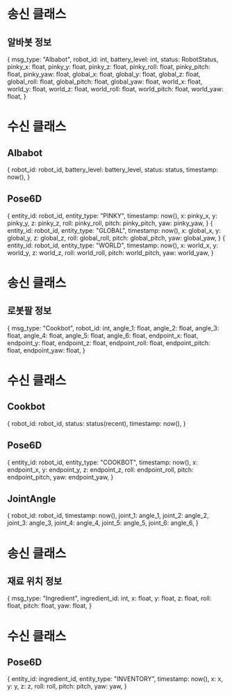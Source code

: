 # 송신 클래스
## 알바봇 정보
{
    msg_type: "Albabot",
    robot_id: int,
    battery_level: int,
    status: RobotStatus,
    pinky_x: float,
    pinky_y: float,
    pinky_z: float,
    pinky_roll: float,
    pinky_pitch: float,
    pinky_yaw: float,
    global_x: float,
    global_y: float,
    global_z: float,
    global_roll: float,
    global_pitch: float,
    global_yaw: float,
    world_x: float,
    world_y: float,
    world_z: float,
    world_roll: float,
    world_pitch: float,
    world_yaw: float,
}
# 수신 클래스
## Albabot
{
    robot_id: robot_id,
    battery_level: battery_level,
    status: status,
    timestamp: now(),
}

## Pose6D
{
    entity_id: robot_id,
    entity_type: "PINKY",
    timestamp: now(),
    x: pinky_x,
    y: pinky_y,
    z: pinky_z,
    roll: pinky_roll,
    pitch: pinky_pitch,
    yaw: pinky_yaw,
}
{
    entity_id: robot_id,
    entity_type: "GLOBAL",
    timestamp: now(),
    x: global_x,
    y: global_y,
    z: global_z,
    roll: global_roll,
    pitch: global_pitch,
    yaw: global_yaw,
}
{
    entity_id: robot_id,
    entity_type: "WORLD",
    timestamp: now(),
    x: world_x,
    y: world_y,
    z: world_z,
    roll: world_roll,
    pitch: world_pitch,
    yaw: world_yaw,
}

# 송신 클래스
## 로봇팔 정보
{
    msg_type: "Cookbot",
    robot_id: int,
    angle_1: float,
    angle_2: float,
    angle_3: float,
    angle_4: float,
    angle_5: float,
    angle_6: float,
    endpoint_x: float,
    endpoint_y: float,
    endpoint_z: float,
    endpoint_roll: float,
    endpoint_pitch: float,
    endpoint_yaw: float,
}

# 수신 클래스
## Cookbot
{
    robot_id: robot_id,
    status: status(recent),
    timestamp: now(),
}
## Pose6D
{
    entity_id: robot_id,
    entity_type: "COOKBOT",
    timestamp: now(),
    x: endpoint_x,
    y: endpoint_y,
    z: endpoint_z,
    roll: endpoint_roll,
    pitch: endpoint_pitch,
    yaw: endpoint_yaw,
}
## JointAngle
{
    robot_id: robot_id,
    timestamp: now(),
    joint_1: angle_1,
    joint_2: angle_2,
    joint_3: angle_3,
    joint_4: angle_4,
    joint_5: angle_5,
    joint_6: angle_6,
}

# 송신 클래스
## 재료 위치 정보
{
    msg_type: "Ingredient",
    ingredient_id: int,
    x: float,
    y: float,
    z: float,
    roll: float,
    pitch: float,
    yaw: float,
}

# 수신 클래스
## Pose6D
{
    entity_id: ingredient_id,
    entity_type: "INVENTORY",
    timestamp: now(),
    x: x,
    y: y,
    z: z,
    roll: roll,
    pitch: pitch,
    yaw: yaw,
}
